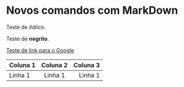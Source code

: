 # Novos comandos com MarkDown

Teste de *itálico*.

Teste de **negrito**.

[Teste de link para o Google](google.com.br)

| Coluna 1      | Coluna 2      | Coluna 3  |
| --------------|:-------------:| ---------:|
| Linha 1       | Linha 1       | Linha 1   |